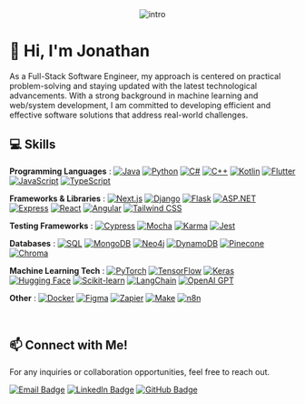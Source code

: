 
<div align="center">
    <img src="https://github.com/jonathan-githubofficial/jonathan-githubofficial/assets/106629548/662c9588-fd77-4c8d-b2aa-f0f03a113e3a" alt="intro">
</div>


# 👋 Hi, I'm Jonathan

As a Full-Stack Software Engineer, my approach is centered on practical problem-solving and staying updated with the latest technological advancements. With a strong background in machine learning and web/system development, I am committed to developing efficient and effective software solutions that address real-world challenges.

## 💻 Skills

**Programming Languages** :
[![Java](https://img.shields.io/badge/Java-007396?style=flat&logo=openjdk&logoColor=white)](https://www.java.com/)
[![Python](https://img.shields.io/badge/Python-3776AB?style=flat&logo=python&logoColor=white)](https://www.python.org/)
[![C#](https://img.shields.io/badge/C%23-239120?style=flat&logo=.net&logoColor=white)](https://docs.microsoft.com/en-us/dotnet/csharp/)
[![C++](https://img.shields.io/badge/C++-00599C?style=flat&logo=cplusplus&logoColor=white)](https://isocpp.org/)
[![Kotlin](https://img.shields.io/badge/Kotlin-7F52FF?style=flat&logo=kotlin&logoColor=white)](https://kotlinlang.org/)
[![Flutter](https://img.shields.io/badge/Flutter-02569B?style=flat&logo=flutter&logoColor=white)](https://flutter.dev/)
[![JavaScript](https://img.shields.io/badge/JavaScript-F7DF1E?style=flat&logo=javascript&logoColor=black)](https://www.javascript.com/)
[![TypeScript](https://img.shields.io/badge/TypeScript-3178C6?style=flat&logo=typescript&logoColor=white)](https://www.typescriptlang.org/)

**Frameworks & Libraries** :
[![Next.js](https://img.shields.io/badge/Next.js-000000?style=flat&logo=nextdotjs&logoColor=white)](https://nextjs.org/)
[![Django](https://img.shields.io/badge/Django-092E20?style=flat&logo=django&logoColor=white)](https://www.djangoproject.com/)
[![Flask](https://img.shields.io/badge/Flask-000000?style=flat&logo=flask&logoColor=white)](https://palletsprojects.com/p/flask/)
[![ASP.NET](https://img.shields.io/badge/ASP.NET-512BD4?style=flat&logo=dotnet&logoColor=white)](https://dotnet.microsoft.com/apps/aspnet)
[![Express](https://img.shields.io/badge/Express-000000?style=flat&logo=express&logoColor=white)](https://expressjs.com/)
[![React](https://img.shields.io/badge/React-61DAFB?style=flat&logo=react&logoColor=black)](https://reactjs.org/)
[![Angular](https://img.shields.io/badge/Angular-DD0031?style=flat&logo=angular&logoColor=white)](https://angular.io/)
[![Tailwind CSS](https://img.shields.io/badge/Tailwind_CSS-38B2AC?style=flat&logo=tailwindcss&logoColor=white)](https://tailwindcss.com/)

**Testing Frameworks** :
[![Cypress](https://img.shields.io/badge/Cypress-17202C?style=flat&logo=cypress&logoColor=white)](https://www.cypress.io/)
[![Mocha](https://img.shields.io/badge/Mocha-8D6748?style=flat&logo=mocha&logoColor=white)](https://mochajs.org/)
[![Karma](https://img.shields.io/badge/Karma-DC143C?style=flat&logo=karma&logoColor=white)](https://karma-runner.github.io/)
[![Jest](https://img.shields.io/badge/Jest-C21325?style=flat&logo=jest&logoColor=white)](https://jestjs.io/)

**Databases** :
[![SQL](https://img.shields.io/badge/SQL-4479A1?style=flat&logo=mysql&logoColor=white)](https://www.mysql.com/)
[![MongoDB](https://img.shields.io/badge/MongoDB-47A248?style=flat&logo=mongodb&logoColor=white)](https://www.mongodb.com/)
[![Neo4j](https://img.shields.io/badge/Neo4j-008CC1?style=flat&logo=neo4j&logoColor=white)](https://neo4j.com/)
[![DynamoDB](https://img.shields.io/badge/DynamoDB-4053D6?style=flat&logo=amazondynamodb&logoColor=white)](https://aws.amazon.com/dynamodb/)
[![Pinecone](https://img.shields.io/badge/Pinecone-5E5C5C?style=flat&logo=pinecone&logoColor=white)](https://www.pinecone.io/)
[![Chroma](https://img.shields.io/badge/Chroma-FF4500?style=flat&logo=chromadb&logoColor=white)](https://www.chromadb.com/)

**Machine Learning Tech** :
[![PyTorch](https://img.shields.io/badge/PyTorch-EE4C2C?style=flat&logo=pytorch&logoColor=white)](https://pytorch.org/)
[![TensorFlow](https://img.shields.io/badge/TensorFlow-FF6F00?style=flat&logo=tensorflow&logoColor=white)](https://www.tensorflow.org/)
[![Keras](https://img.shields.io/badge/Keras-D00000?style=flat&logo=keras&logoColor=white)](https://keras.io/)
[![Hugging Face](https://img.shields.io/badge/Hugging%20Face-F9AB00?style=flat&logo=huggingface&logoColor=white)](https://huggingface.co/)
[![Scikit-learn](https://img.shields.io/badge/Scikit--learn-F7931E?style=flat&logo=scikit-learn&logoColor=white)](https://scikit-learn.org/)
[![LangChain](https://img.shields.io/badge/LangChain-FA7343?style=flat&logo=ai&logoColor=white)](https://langchain.dev/)
[![OpenAI GPT](https://img.shields.io/badge/OpenAI%20GPT-412991?style=flat&logo=openai&logoColor=white)](https://openai.com/gpt-3/)

**Other** :
[![Docker](https://img.shields.io/badge/Docker-2496ED?style=flat&logo=docker&logoColor=white)](https://www.docker.com/)
[![Figma](https://img.shields.io/badge/Figma-F24E1E?style=flat&logo=figma&logoColor=white)](https://www.figma.com/)
[![Zapier](https://img.shields.io/badge/Zapier-FF4A00?style=flat&logo=zapier&logoColor=white)](https://zapier.com/)
[![Make](https://img.shields.io/badge/Make-1F8ACB?style=flat&logo=make&logoColor=white)](https://www.make.com/)
[![n8n](https://img.shields.io/badge/n8n-00C7B7?style=flat&logo=n8n&logoColor=white)](https://n8n.io/)

<br/>


## 📫 Connect with Me!

For any inquiries or collaboration opportunities, feel free to reach out. 

[![Email Badge](https://img.shields.io/badge/Email-red?style=flat&logo=gmail&logoColor=white)](mailto:jonathanhaddadofficial@gmail.com)
[![LinkedIn Badge](https://img.shields.io/badge/LinkedIn-blue?style=flat&logo=Linkedin&logoColor=white&link=https://linkedin.com/in/JonathanHaddad)](https://www.linkedin.com/in/jonathan-h-217299250/)
[![GitHub Badge](https://img.shields.io/badge/Jonathan%20H.-brightgreen?style=social&logo=github)](https://github.com/jonathan-githubofficial)

